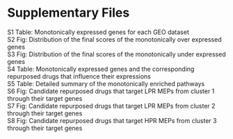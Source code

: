 # Supplementary Files

S1 Table: Monotonically expressed genes for each GEO dataset<br />
S2 Fig: Distribution of the final scores of the monotonically over expressed genes<br />
S3 Fig: Distribution of the final scores of the monotonically under expressed genes<br />
S4 Table: Monotonically expressed genes and the corresponding repurposed drugs that influence their expressions<br />
S5 Table: Detailed summary of the monotonically enriched pathways<br />
S6 Fig: Candidate repurposed drugs that target LPR MEPs from cluster 1 through their target genes<br />
S7 Fig: Candidate repurposed drugs that target LPR MEPs from cluster 2 through their target genes<br />
S8 Fig: Candidate repurposed drugs that target HPR MEPs from cluster 3 through their target genes<br />
